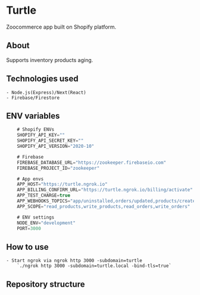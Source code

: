 # Turtle

Zoocommerce app built on Shopify platform.

## About

Supports inventory products aging.

## Technologies used

    - Node.js(Express)/Next(React)
    - Firebase/Firestore

## ENV variables

```js
    # Shopify ENVs
    SHOPIFY_API_KEY=""
    SHOPIFY_API_SECRET_KEY=""
    SHOPIFY_API_VERSION="2020-10"

    # Firebase
    FIREBASE_DATABASE_URL="https://zookeeper.firebaseio.com"
    FIREBASE_PROJECT_ID="zookeeper"

    # App envs
    APP_HOST="https://turtle.ngrok.io"
    APP_BILLING_CONFIRM_URL="https://turtle.ngrok.io/billing/activate"
    APP_TEST_CHARGE=true
    APP_WEBHOOKS_TOPICS="app/uninstalled,orders/updated,products/create,products/update,products/delete"
    APP_SCOPE="read_products,write_products,read_orders,write_orders"

    # ENV settings
    NODE_ENV="development"
    PORT=3000
```

## How to use

    - Start ngrok via ngrok http 3000 -subdomain=turtle
        `./ngrok http 3000 -subdomain=turtle.local -bind-tls=true`

## Repository structure
